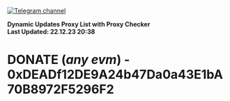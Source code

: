[![Telegram channel](https://img.shields.io/endpoint?url=https://runkit.io/damiankrawczyk/telegram-badge/branches/master?url=https://t.me/n4z4v0d)](https://t.me/n4z4v0d) 

**Dynamic Updates Proxy List with Proxy Checker**  
**Last Updated: 22.12.23 20:38**

# DONATE (_any evm_) - 0xDEADf12DE9A24b47Da0a43E1bA70B8972F5296F2
